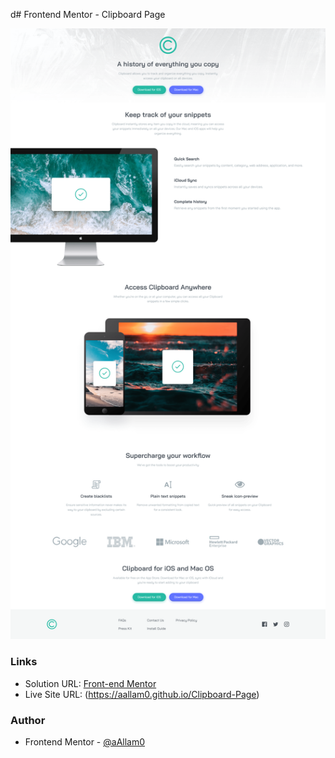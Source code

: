 d# Frontend Mentor - Clipboard Page

![](images/clipboard-page.png)

### Links

- Solution URL: [Front-end Mentor](https://www.frontendmentor.io/solutions/responsive-clipboard-page-using-containers-8ZsDx5mueO)
- Live Site URL: (https://aallam0.github.io/Clipboard-Page)

### Author

- Frontend Mentor - [@aAllam0](https://www.frontendmentor.io/profile/aAllam0)
